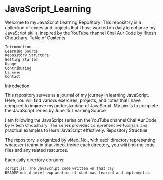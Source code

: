 # JavaScript_Learning

Welcome to my JavaScript Learning Repository! This repository is a collection of codes and projects that I have worked on daily to enhance my JavaScript skills, inspired by the YouTube channel Chai Aur Code by Hitesh Choudhary.
Table of Contents

    Introduction
    Learning Source
    Repository Structure
    Getting Started
    Usage
    Contributing
    License
    Contact

Introduction

This repository serves as a journal of my journey in learning JavaScript. Here, you will find various exercises, projects, and notes that I have compiled to improve my understanding of JavaScript. My aim is to complete the JavaScript series by June 15.
Learning Source

I am following the JavaScript series on the YouTube channel Chai Aur Code by Hitesh Choudhary. The series provides comprehensive tutorials and practical examples to learn JavaScript effectively.
Repository Structure

The repository is organized by video_No., with each directory representing whatever I learnt in that video. Inside each directory, you will find the code files and any related resources.

Each daily directory contains:

    script.js: The JavaScript code written on that day.
    README.md: A brief explanation of what was learned and implemented.
